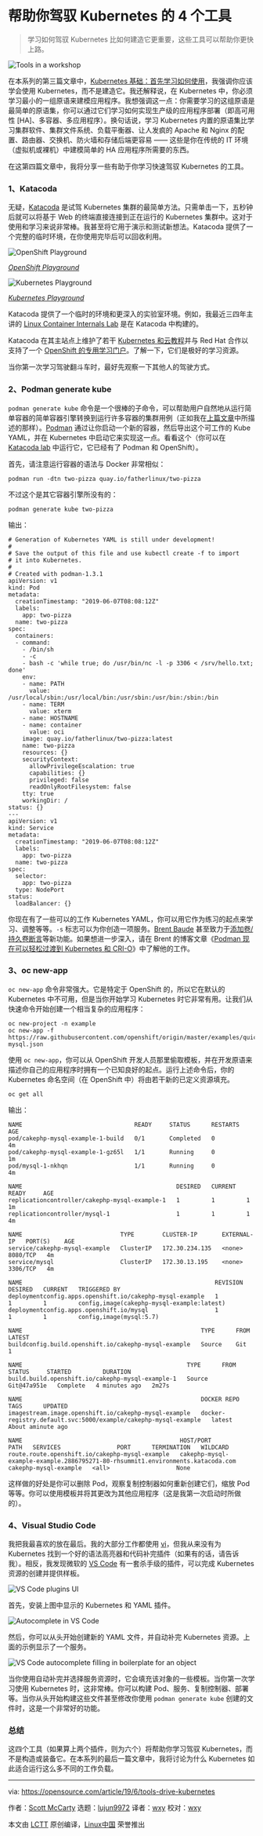 [#]: collector: (lujun9972)
[#]: translator: (wxy)
[#]: reviewer: (wxy)
[#]: publisher: ( )
[#]: url: ( )
[#]: subject: (4 tools to help you drive Kubernetes)
[#]: via: (https://opensource.com/article/19/6/tools-drive-kubernetes)
[#]: author: (Scott McCarty https://opensource.com/users/fatherlinux/users/fatherlinux/users/fatherlinux/users/fatherlinux)

帮助你驾驭 Kubernetes 的 4 个工具
======

> 学习如何驾驭 Kubernetes 比如何建造它更重要，这些工具可以帮助你更快上路。

![Tools in a workshop][1]

在本系列的第三篇文章中，[Kubernetes 基础：首先学习如何使用][2]，我强调你应该学会使用 Kubernetes，而不是建造它。我还解释说，在 Kubernetes 中，你必须学习最小的一组原语来建模应用程序。我想强调这一点：你需要学习的这组原语是最简单的原语集，你可以通过它们学习如何实现生产级的应用程序部署（即高可用性 [HA]、多容器、多应用程序）。换句话说，学习 Kubernetes 内置的原语集比学习集群软件、集群文件系统、负载平衡器、让人发疯的 Apache 和 Nginx 的配置、路由器、交换机、防火墙和存储后端更容易 —— 这些是你在传统的 IT 环境（虚拟机或裸机）中建模简单的 HA 应用程序所需要的东西。

在这第四篇文章中，我将分享一些有助于你学习快速驾驭 Kubernetes 的工具。

### 1、Katacoda

无疑，[Katacoda][3] 是试驾 Kubernetes 集群的最简单方法。只需单击一下，五秒钟后就可以将基于 Web 的终端直接连接到正在运行的 Kubernetes 集群中。这对于使用和学习来说非常棒。我甚至将它用于演示和测试新想法。Katacoda 提供了一个完整的临时环境，在你使用完毕后可以回收利用。

![OpenShift Playground][4]

*[OpenShift Playground][5]*

![Kubernetes Playground][6]

*[Kubernetes Playground][7]*

Katacoda 提供了一个临时的环境和更深入的实验室环境。例如，我最近三四年主讲的 [Linux Container Internals Lab][3] 是在 Katacoda 中构建的。

Katacoda 在其主站点上维护了若干 [Kubernetes 和云教程][8]并与 Red Hat 合作以支持了一个 [OpenShift 的专用学习门户][9]。了解一下，它们是极好的学习资源。

当你第一次学习驾驶翻斗车时，最好先观察一下其他人的驾驶方式。

### 2、Podman generate kube

`podman generate kube` 命令是一个很棒的子命令，可以帮助用户自然地从运行简单容器的简单容器引擎转换到运行许多容器的集群用例（正如我在[上篇文章][2]中所描述的那样）。[Podman][10] 通过让你启动一个新的容器，然后导出这个可工作的 Kube YAML，并在 Kubernetes 中启动它来实现这一点。看看这个（你可以在 [Katacoda lab][3] 中运行它，它已经有了 Podman 和 OpenShift）。

首先，请注意运行容器的语法与 Docker 非常相似：

```
podman run -dtn two-pizza quay.io/fatherlinux/two-pizza
```

不过这个是其它容器引擎所没有的：

```
podman generate kube two-pizza
```

输出：

```
# Generation of Kubernetes YAML is still under development!
#
# Save the output of this file and use kubectl create -f to import
# it into Kubernetes.
#
# Created with podman-1.3.1
apiVersion: v1
kind: Pod
metadata:
  creationTimestamp: "2019-06-07T08:08:12Z"
  labels:
    app: two-pizza
  name: two-pizza
spec:
  containers:
  - command:
    - /bin/sh
    - -c
    - bash -c 'while true; do /usr/bin/nc -l -p 3306 < /srv/hello.txt; done'
    env:
    - name: PATH
      value: /usr/local/sbin:/usr/local/bin:/usr/sbin:/usr/bin:/sbin:/bin
    - name: TERM
      value: xterm
    - name: HOSTNAME
    - name: container
      value: oci
    image: quay.io/fatherlinux/two-pizza:latest
    name: two-pizza
    resources: {}
    securityContext:
      allowPrivilegeEscalation: true
      capabilities: {}
      privileged: false
      readOnlyRootFilesystem: false
    tty: true
    workingDir: /
status: {}
---
apiVersion: v1
kind: Service
metadata:
  creationTimestamp: "2019-06-07T08:08:12Z"
  labels:
    app: two-pizza
  name: two-pizza
spec:
  selector:
    app: two-pizza
  type: NodePort
status:
  loadBalancer: {}
```

你现在有了一些可以的工作 Kubernetes YAML，你可以用它作为练习的起点来学习、调整等等。`-s` 标志可以为你创造一项服务。[Brent Baude][11] 甚至致力于[添加卷/持久卷断言][12]等新功能。如果想进一步深入，请在 Brent 的博客文章《[Podman 现在可以轻松过渡到 Kubernetes 和 CRI-O][13]》中了解他的工作。

### 3、oc new-app

`oc new-app` 命令非常强大。它是特定于 OpenShift 的，所以它在默认的 Kubernetes 中不可用，但是当你开始学习 Kubernetes 时它非常有用。让我们从快速命令开始创建一个相当复杂的应用程序：

```
oc new-project -n example
oc new-app -f https://raw.githubusercontent.com/openshift/origin/master/examples/quickstarts/cakephp-mysql.json
```

使用 `oc new-app`，你可以从 OpenShift 开发人员那里偷取模板，并在开发原语来描述你自己的应用程序时拥有一个已知良好的起点。运行上述命令后，你的 Kubernetes 命名空间（在 OpenShift 中）将由若干新的已定义资源填充。

```
oc get all
```

输出：

```
NAME                                READY     STATUS      RESTARTS   AGE
pod/cakephp-mysql-example-1-build   0/1       Completed   0          4m
pod/cakephp-mysql-example-1-gz65l   1/1       Running     0          1m
pod/mysql-1-nkhqn                   1/1       Running     0          4m

NAME                                            DESIRED   CURRENT   READY     AGE
replicationcontroller/cakephp-mysql-example-1   1         1         1         1m
replicationcontroller/mysql-1                   1         1         1         4m

NAME                            TYPE        CLUSTER-IP       EXTERNAL-IP   PORT(S)    AGE
service/cakephp-mysql-example   ClusterIP   172.30.234.135   <none>        8080/TCP   4m
service/mysql                   ClusterIP   172.30.13.195    <none>        3306/TCP   4m

NAME                                                       REVISION   DESIRED   CURRENT   TRIGGERED BY
deploymentconfig.apps.openshift.io/cakephp-mysql-example   1          1         1         config,image(cakephp-mysql-example:latest)
deploymentconfig.apps.openshift.io/mysql                   1          1         1         config,image(mysql:5.7)

NAME                                                   TYPE      FROM      LATEST
buildconfig.build.openshift.io/cakephp-mysql-example   Source    Git       1

NAME                                               TYPE      FROM          STATUS     STARTED         DURATION
build.build.openshift.io/cakephp-mysql-example-1   Source    Git@47a951e   Complete   4 minutes ago   2m27s

NAME                                                   DOCKER REPO                                                      TAGS      UPDATED
imagestream.image.openshift.io/cakephp-mysql-example   docker-registry.default.svc:5000/example/cakephp-mysql-example   latest    About aminute ago

NAME                                             HOST/PORT                                                                         PATH   SERVICES                PORT      TERMINATION   WILDCARD
route.route.openshift.io/cakephp-mysql-example   cakephp-mysql-example-example.2886795271-80-rhsummit1.environments.katacoda.com   cakephp-mysql-example   <all>                   None
```

这样做的好处是你可以删除 Pod，观察复制控制器如何重新创建它们，缩放 Pod 等等。你可以使用模板并将其更改为其他应用程序（这是我第一次启动时所做的）。

### 4、Visual Studio Code

我把我最喜欢的放在最后。我的大部分工作都使用 [vi][14]，但我从来没有为 Kubernetes 找到一个好的语法高亮器和代码补完插件（如果有的话，请告诉我）。相反，我发现微软的 [VS Code][15] 有一套杀手级的插件，可以完成 Kubernetes 资源的创建并提供样板。

![VS Code plugins UI][16]

首先，安装上图中显示的 Kubernetes 和 YAML 插件。

![Autocomplete in VS Code][17]

然后，你可以从头开始创建新的 YAML 文件，并自动补完 Kubernetes 资源。上面的示例显示了一个服务。

![VS Code autocomplete filling in boilerplate for an object][18]

当你使用自动补完并选择服务资源时，它会填充该对象的一些模板。当你第一次学习使用 Kubernetes 时，这非常棒。你可以构建 Pod、服务、复制控制器、部署等。当你从头开始构建这些文件甚至修改你使用 `podman generate kube` 创建的文件时，这是一个非常好的功能。

### 总结

这四个工具（如果算上两个插件，则为六个）将帮助你学习驾驭 Kubernetes，而不是构造或装备它。在本系列的最后一篇文章中，我将讨论为什么 Kubernetes 如此适合运行这么多不同的工作负载。

--------------------------------------------------------------------------------

via: https://opensource.com/article/19/6/tools-drive-kubernetes

作者：[Scott McCarty][a]
选题：[lujun9972][b]
译者：[wxy](https://github.com/wxy)
校对：[wxy](https://github.com/wxy)

本文由 [LCTT](https://github.com/LCTT/TranslateProject) 原创编译，[Linux中国](https://linux.cn/) 荣誉推出

[a]: https://opensource.com/users/fatherlinux/users/fatherlinux/users/fatherlinux/users/fatherlinux
[b]: https://github.com/lujun9972
[1]: https://opensource.com/sites/default/files/styles/image-full-size/public/lead-images/tools_workshop_blue_mechanic.jpg?itok=4YXkCU-J (Tools in a workshop)
[2]: https://linux.cn/article-11036-1.html
[3]: https://learn.openshift.com/subsystems/container-internals-lab-2-0-part-1
[4]: https://opensource.com/sites/default/files/uploads/openshift-playground.png (OpenShift Playground)
[5]: https://learn.openshift.com/playgrounds/openshift311/
[6]: https://opensource.com/sites/default/files/uploads/kubernetes-playground.png (Kubernetes Playground)
[7]: https://katacoda.com/courses/kubernetes/playground
[8]: https://katacoda.com/learn
[9]: http://learn.openshift.com/
[10]: https://podman.io/
[11]: https://developers.redhat.com/blog/author/bbaude/
[12]: https://github.com/containers/libpod/issues/2303
[13]: https://developers.redhat.com/blog/2019/01/29/podman-kubernetes-yaml/
[14]: https://en.wikipedia.org/wiki/Vi
[15]: https://code.visualstudio.com/
[16]: https://opensource.com/sites/default/files/uploads/vscode_-_kubernetes_red_hat_-_plugins.png (VS Code plugins UI)
[17]: https://opensource.com/sites/default/files/uploads/vscode_-_kubernetes_service_-_autocomplete.png (Autocomplete in VS Code)
[18]: https://opensource.com/sites/default/files/uploads/vscode_-_kubernetes_service_-_boiler_plate.png (VS Code autocomplete filling in boilerplate for an object)
